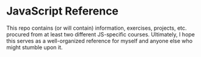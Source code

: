 # JavaScript Reference
This repo contains (or will contain) information, exercises, projects, etc. procured from at least two different JS-specific courses.
Ultimately, I hope this serves as a well-organized reference for myself and anyone else who might stumble upon it.
